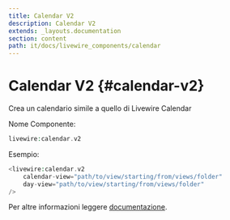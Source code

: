 ```yaml
---
title: Calendar V2
description: Calendar V2
extends: _layouts.documentation
section: content
path: it/docs/livewire_components/calendar
---
```


# Calendar V2 {#calendar-v2}

Crea un calendario simile a quello di Livewire Calendar

Nome Componente:

```php
livewire:calendar.v2
```

Esempio:

```php
<livewire:calendar.v2
    calendar-view="path/to/view/starting/from/views/folder"
    day-view="path/to/view/starting/from/views/folder"
/>
```

Per altre informazioni leggere [documentazione](https://github.com/asantibanez/livewire-calendar).